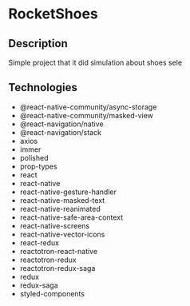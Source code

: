 # RocketShoes

## Description

Simple project that it did simulation about shoes sele

## Technologies

* @react-native-community/async-storage
* @react-native-community/masked-view
* @react-navigation/native
* @react-navigation/stack
* axios
* immer
* polished
* prop-types
* react
* react-native
* react-native-gesture-handler
* react-native-masked-text
* react-native-reanimated
* react-native-safe-area-context
* react-native-screens
* react-native-vector-icons
* react-redux
* reactotron-react-native
* reactotron-redux
* reactotron-redux-saga
* redux
* redux-saga
* styled-components
